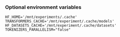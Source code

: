 ### Optional environment variables

```HF_HOME='/mnt/experiments/.cache'```
```TRANSFORMERS_CACHE='/mnt/experiment/.cache/models'```
```HF_DATASETS_CACHE='/mnt/experiment/.cache/datasets'```
```TOKENIZERS_PARALLELISM="false"```
